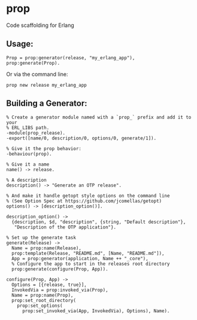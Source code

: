 prop
====

Code scaffolding for Erlang

## Usage:

    Prop = prop:generator(release, "my_erlang_app"),
    prop:generate(Prop).

Or via the command line:

    prop new release my_erlang_app

## Building a Generator:

    % Create a generator module named with a `prop_` prefix and add it to your
    % ERL_LIBS path.
    -module(prop_release).
    -export([name/0, description/0, options/0, generate/1]).

    % Give it the prop behavior:
    -behaviour(prop).

    % Give it a name
    name() -> release.

    % A description
    description() -> "Generate an OTP release".

    % And make it handle getopt style options on the command line
    % (See Option Spec at https://github.com/jcomellas/getopt)
    options() -> [description_option()].

    description_option() ->
      {description, $d, "description", {string, "Default description"},
       "Description of the OTP application"}.

    % Set up the generate task
    generate(Release) ->
      Name = prop:name(Release),
      prop:template(Release, "README.md", [Name, "README.md"]),
      App = prop:generator(application, Name ++ "_core"),
      % Configure the app to start in the releases root directory
      prop:generate(configure(Prop, App)).

    configure(Prop, App) ->
      Options = [{release, true}],
      InvokedVia = prop:invoked_via(Prop),
      Name = prop:name(Prop),
      prop:set_root_directory(
        prop:set_options(
          prop:set_invoked_via(App, InvokedVia), Options), Name).

